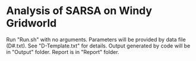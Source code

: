 # Analysis of SARSA on Windy Gridworld

Run "Run.sh" with no arguments.
Parameters will be provided by data file (D#.txt). See "D-Template.txt" for details.
Output generated by code will be in "Output" folder.
Report is in "Report" folder.

